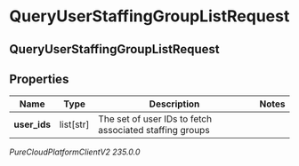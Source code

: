 # QueryUserStaffingGroupListRequest

## QueryUserStaffingGroupListRequest

## Properties

|Name | Type | Description | Notes|
|------------ | ------------- | ------------- | -------------|
| **user_ids** | list[str] | The set of user IDs to fetch associated staffing groups | |



_PureCloudPlatformClientV2 235.0.0_
